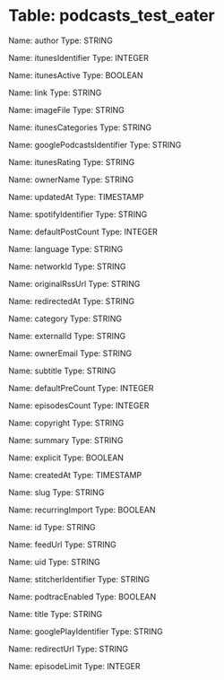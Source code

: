 Table: podcasts_test_eater
==========================

Name: author
Type: STRING

Name: itunesIdentifier
Type: INTEGER

Name: itunesActive
Type: BOOLEAN

Name: link
Type: STRING

Name: imageFile
Type: STRING

Name: itunesCategories
Type: STRING

Name: googlePodcastsIdentifier
Type: STRING

Name: itunesRating
Type: STRING

Name: ownerName
Type: STRING

Name: updatedAt
Type: TIMESTAMP

Name: spotifyIdentifier
Type: STRING

Name: defaultPostCount
Type: INTEGER

Name: language
Type: STRING

Name: networkId
Type: STRING

Name: originalRssUrl
Type: STRING

Name: redirectedAt
Type: STRING

Name: category
Type: STRING

Name: externalId
Type: STRING

Name: ownerEmail
Type: STRING

Name: subtitle
Type: STRING

Name: defaultPreCount
Type: INTEGER

Name: episodesCount
Type: INTEGER

Name: copyright
Type: STRING

Name: summary
Type: STRING

Name: explicit
Type: BOOLEAN

Name: createdAt
Type: TIMESTAMP

Name: slug
Type: STRING

Name: recurringImport
Type: BOOLEAN

Name: id
Type: STRING

Name: feedUrl
Type: STRING

Name: uid
Type: STRING

Name: stitcherIdentifier
Type: STRING

Name: podtracEnabled
Type: BOOLEAN

Name: title
Type: STRING

Name: googlePlayIdentifier
Type: STRING

Name: redirectUrl
Type: STRING

Name: episodeLimit
Type: INTEGER

